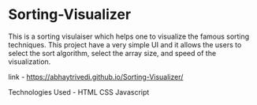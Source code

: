 # Sorting-Visualizer

This is a sorting visulaiser which helps one to visualize the famous sorting techniques. This project have a very simple UI and it allows the users to select the sort algorithm, select the array size, and speed of the visualization.

link - https://abhaytrivedi.github.io/Sorting-Visualizer/

Technologies Used - HTML CSS Javascript
